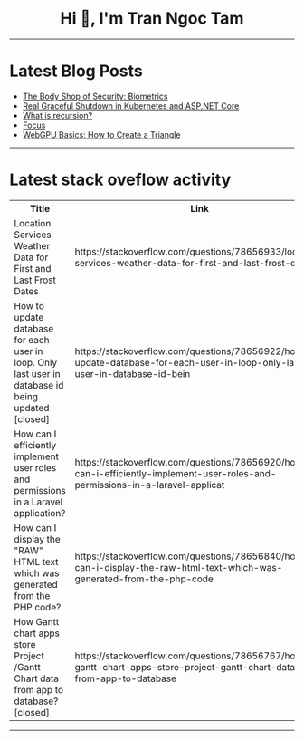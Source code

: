 <h1 align="center">Hi 👋, I'm Tran Ngoc Tam</h1>

---

# Latest Blog Posts 
<!-- BLOG-POST-LIST:START -->
- [The Body Shop of Security: Biometrics](https://dev.to/swayam_248/the-body-shop-of-security-biometrics-2hba)
- [Real Graceful Shutdown in Kubernetes and ASP.NET Core](https://dev.to/arminshoeibi/real-graceful-shutdown-in-kubernetes-and-aspnet-core-2290)
- [What is recursion?](https://dev.to/gift_mugweni_1c055b418706/what-is-recursion-1o34)
- [Focus](https://dev.to/mlr/focus-421d)
- [WebGPU Basics: How to Create a Triangle](https://dev.to/gift_mugweni_1c055b418706/webgpu-basics-how-to-create-a-triangle-447m)
<!-- BLOG-POST-LIST:END -->

---

# Latest stack oveflow activity
<table>
  <tr><th>Title</th><th>Link</th></tr>
  <!-- STACKOVERFLOW:START --><tr><td>Location Services Weather Data for First and Last Frost Dates</td><td>https://stackoverflow.com/questions/78656933/location-services-weather-data-for-first-and-last-frost-dates</td></tr><tr><td>How to update database for each user in loop. Only last user in database id being updated [closed]</td><td>https://stackoverflow.com/questions/78656922/how-to-update-database-for-each-user-in-loop-only-last-user-in-database-id-bein</td></tr><tr><td>How can I efficiently implement user roles and permissions in a Laravel application?</td><td>https://stackoverflow.com/questions/78656920/how-can-i-efficiently-implement-user-roles-and-permissions-in-a-laravel-applicat</td></tr><tr><td>How can I display the &quot;RAW&quot; HTML text which was generated from the PHP code?</td><td>https://stackoverflow.com/questions/78656840/how-can-i-display-the-raw-html-text-which-was-generated-from-the-php-code</td></tr><tr><td>How Gantt chart apps store Project /Gantt Chart data from app to database? [closed]</td><td>https://stackoverflow.com/questions/78656767/how-gantt-chart-apps-store-project-gantt-chart-data-from-app-to-database</td></tr><!-- STACKOVERFLOW:END -->
</table>

---


